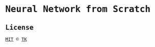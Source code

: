 <samp>

# Neural Network from Scratch

## License

[MIT](/LICENSE) © [TK](https://iamtk.co)

</samp>
